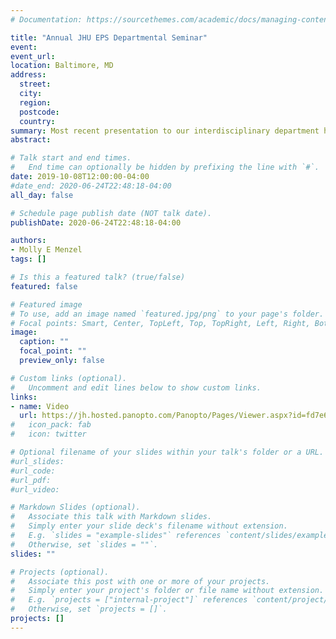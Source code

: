 ```yaml
---
# Documentation: https://sourcethemes.com/academic/docs/managing-content/

title: "Annual JHU EPS Departmental Seminar"
event:
event_url:
location: Baltimore, MD
address:
  street:
  city:
  region:
  postcode:
  country:
summary: Most recent presentation to our interdisciplinary department highlights the broader motivation behind my current work.
abstract:

# Talk start and end times.
#   End time can optionally be hidden by prefixing the line with `#`.
date: 2019-10-08T12:00:00-04:00
#date_end: 2020-06-24T22:48:18-04:00
all_day: false

# Schedule page publish date (NOT talk date).
publishDate: 2020-06-24T22:48:18-04:00

authors:
- Molly E Menzel
tags: []

# Is this a featured talk? (true/false)
featured: false

# Featured image
# To use, add an image named `featured.jpg/png` to your page's folder. 
# Focal points: Smart, Center, TopLeft, Top, TopRight, Left, Right, BottomLeft, Bottom, BottomRight.
image:
  caption: ""
  focal_point: ""
  preview_only: false

# Custom links (optional).
#   Uncomment and edit lines below to show custom links.
links:
- name: Video
  url: https://jh.hosted.panopto.com/Panopto/Pages/Viewer.aspx?id=fd7e6148-e859-4b28-8952-aae00103bdb2
#   icon_pack: fab
#   icon: twitter

# Optional filename of your slides within your talk's folder or a URL.
#url_slides:
#url_code:
#url_pdf:
#url_video:

# Markdown Slides (optional).
#   Associate this talk with Markdown slides.
#   Simply enter your slide deck's filename without extension.
#   E.g. `slides = "example-slides"` references `content/slides/example-slides.md`.
#   Otherwise, set `slides = ""`.
slides: ""

# Projects (optional).
#   Associate this post with one or more of your projects.
#   Simply enter your project's folder or file name without extension.
#   E.g. `projects = ["internal-project"]` references `content/project/deep-learning/index.md`.
#   Otherwise, set `projects = []`.
projects: []
---
```



